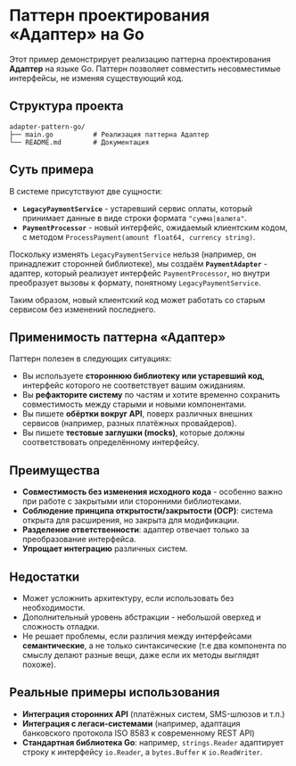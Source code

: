 # Паттерн проектирования «Адаптер» на Go

Этот пример демонстрирует реализацию паттерна проектирования **Адаптер** на языке Go. Паттерн позволяет совместить несовместимые интерфейсы, не изменяя существующий код.

## Структура проекта

```
adapter-pattern-go/
├── main.go          # Реализация паттерна Адаптер
└── README.md        # Документация
```

## Суть примера

В системе присутствуют две сущности:

- **`LegacyPaymentService`** - устаревший сервис оплаты, который принимает данные в виде строки формата `"сумма|валюта"`.
- **`PaymentProcessor`** - новый интерфейс, ожидаемый клиентским кодом, с методом `ProcessPayment(amount float64, currency string)`.

Поскольку изменять `LegacyPaymentService` нельзя (например, он принадлежит сторонней библиотеке), мы создаём **`PaymentAdapter`** - адаптер, который реализует интерфейс `PaymentProcessor`, но внутри преобразует вызовы к формату, понятному `LegacyPaymentService`.

Таким образом, новый клиентский код может работать со старым сервисом без изменений последнего.

## Применимость паттерна «Адаптер»

Паттерн полезен в следующих ситуациях:

- Вы используете **стороннюю библиотеку или устаревший код**, интерфейс которого не соответствует вашим ожиданиям.
- Вы **рефакторите систему** по частям и хотите временно сохранить совместимость между старыми и новыми компонентами.
- Вы пишете **обёртки вокруг API**, поверх различных внешних сервисов (например, разных платёжных провайдеров).
- Вы пишете **тестовые заглушки (mocks)**, которые должны соответствовать определённому интерфейсу.

## Преимущества

- **Совместимость без изменения исходного кода** - особенно важно при работе с закрытыми или сторонними библиотеками.
- **Соблюдение принципа открытости/закрытости (OCP)**: система открыта для расширения, но закрыта для модификации.
- **Разделение ответственности**: адаптер отвечает только за преобразование интерфейса.
- **Упрощает интеграцию** различных систем.

## Недостатки

- Может усложнить архитектуру, если использовать без необходимости.
- Дополнительный уровень абстракции - небольшой оверхед и сложность отладки.
- Не решает проблемы, если различия между интерфейсами **семантические**, а не только синтаксические (т.е два компонента по смыслу делают разные вещи, даже если их методы выглядят похоже).

## Реальные примеры использования

- **Интеграция сторонних API** (платёжных систем, SMS-шлюзов и т.п.)
- **Интеграция с легаси-системами** (например, адаптация банковского протокола ISO 8583 к современному REST API)
- **Стандартная библиотека Go**: например, `strings.Reader` адаптирует строку к интерфейсу `io.Reader`, а `bytes.Buffer` к `io.ReadWriter`.
